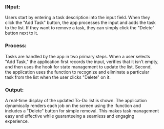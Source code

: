 ### INput:
 Users start by entering a task description into the input field. When they click the "Add Task" button, the app processes the input and adds the task to the list. If they want to remove a task, they can simply click the "Delete" button next to it.  

### Process: 
 Tasks are handled by the app in two primary steps. When a user selects "Add Task," the application first records the input, verifies that it isn't empty, and then uses the hook for state management to update the list. Second, the application uses the function to recognize and eliminate a particular task from the list when the user clicks "Delete" on it.  

### Output:
 A real-time display of the updated To-Do list is shown. The application dynamically renders each job on the screen using the  function and includes a "Delete" button for simple removal. This makes task management easy and effective while guaranteeing a seamless and engaging experience.